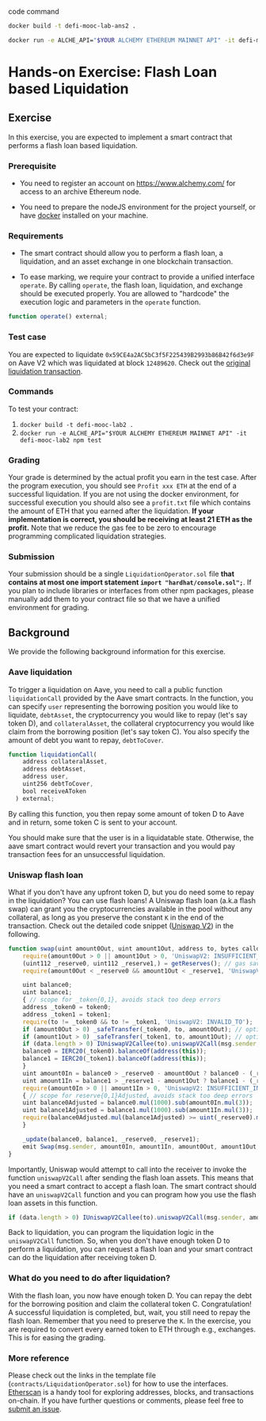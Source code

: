 code command 

``` bash
docker build -t defi-mooc-lab-ans2 .
 ```

``` bash
docker run -e ALCHE_API="$YOUR ALCHEMY ETHEREUM MAINNET API" -it defi-mooc-lab-ans2 npm test
 ```
# Hands-on Exercise: Flash Loan based Liquidation

## Exercise
In this exercise, you are expected to implement a smart contract that performs a flash loan based liquidation.

### Prerequisite
- You need to register an account on https://www.alchemy.com/ for access to an archive Ethereum node.

- You need to prepare the nodeJS environment for the project yourself, or have [docker](https://www.docker.com/) installed on your machine.

### Requirements

- The smart contract should allow you to perform a flash loan, a liquidation, and an asset exchange in one blockchain transaction.

- To ease marking, we require your contract to provide a unified interface `operate`. By calling `operate`, the flash loan, liquidation, and exchange should be executed properly. You are allowed to "hardcode" the execution logic and parameters in the `operate` function.

```javascript
function operate() external;
```

### Test case

You are expected to liquidate `0x59CE4a2AC5bC3f5F225439B2993b86B42f6d3e9F` on Aave V2 which was liquidated at block `12489620`. Check out the [original liquidation transaction](https://etherscan.io/tx/0xac7df37a43fab1b130318bbb761861b8357650db2e2c6493b73d6da3d9581077).

### Commands
To test your contract:
1. `docker build -t defi-mooc-lab2 .`
2. `docker run -e ALCHE_API="$YOUR ALCHEMY ETHEREUM MAINNET API" -it defi-mooc-lab2 npm test`

### Grading

Your grade is determined by the actual profit you earn in the test case. After the program execution, you should see `Profit xxx ETH` at the end of a successful liquidation. If you are not using the docker environment, for successful execution you should also see a `profit.txt` file which contains the amount of ETH that you earned after the liquidation. **If your implementation is correct, you should be receiving at least 21 ETH as the profit.** Note that we reduce the gas fee to be zero to encourage programming complicated liquidation strategies. 

### Submission

Your submission should be a single `LiquidationOperator.sol` file **that contains at most one import statement `import "hardhat/console.sol";`**. If you plan to include libraries or interfaces from other npm packages, please manually add them to your contract file so that we have a unified environment for grading. 

## Background

We provide the following background information for this exercise.

### Aave liquidation
To trigger a liquidation on Aave, you need to call a public function `liquidationCall` provided by the Aave smart contracts. In the function, you can specify `user` representing the borrowing position you would like to liquidate, `debtAsset`, the cryptocurrency you would like to repay (let's say token D), and `collateralAsset`, the collateral cryptocurrency you would like claim from the borrowing position (let's say token C). You also specify the amount of debt you want to repay, `debtToCover`.

```javascript
function liquidationCall(
    address collateralAsset,
    address debtAsset,
    address user,
    uint256 debtToCover,
    bool receiveAToken
  ) external;
```

By calling this function, you then repay some amount of token D to Aave and in return, some token C is sent to your account.

You should make sure that the user is in a liquidatable state. Otherwise, the aave smart contract would revert your transaction and you would pay transaction fees for an unsuccessful liquidation. 

### Uniswap flash loan
What if you don't have any upfront token D, but you do need some to repay in the liquidation? You can use flash loans! A Uniswap flash loan (a.k.a flash swap) can grant you the cryptocurrencies available in the pool without any collateral, as long as you preserve the constant `K` in the end of the transaction. Check out the detailed code snippet ([Uniswap V2](https://github.com/Uniswap/uniswap-v2-core/blob/master/contracts/UniswapV2Pair.sol)) in the following.

```javascript
function swap(uint amount0Out, uint amount1Out, address to, bytes calldata data) external lock {
    require(amount0Out > 0 || amount1Out > 0, 'UniswapV2: INSUFFICIENT_OUTPUT_AMOUNT');
    (uint112 _reserve0, uint112 _reserve1,) = getReserves(); // gas savings
    require(amount0Out < _reserve0 && amount1Out < _reserve1, 'UniswapV2: INSUFFICIENT_LIQUIDITY');

    uint balance0;
    uint balance1;
    { // scope for _token{0,1}, avoids stack too deep errors
    address _token0 = token0;
    address _token1 = token1;
    require(to != _token0 && to != _token1, 'UniswapV2: INVALID_TO');
    if (amount0Out > 0) _safeTransfer(_token0, to, amount0Out); // optimistically transfer tokens
    if (amount1Out > 0) _safeTransfer(_token1, to, amount1Out); // optimistically transfer tokens
    if (data.length > 0) IUniswapV2Callee(to).uniswapV2Call(msg.sender, amount0Out, amount1Out, data);
    balance0 = IERC20(_token0).balanceOf(address(this));
    balance1 = IERC20(_token1).balanceOf(address(this));
    }
    uint amount0In = balance0 > _reserve0 - amount0Out ? balance0 - (_reserve0 - amount0Out) : 0;
    uint amount1In = balance1 > _reserve1 - amount1Out ? balance1 - (_reserve1 - amount1Out) : 0;
    require(amount0In > 0 || amount1In > 0, 'UniswapV2: INSUFFICIENT_INPUT_AMOUNT');
    { // scope for reserve{0,1}Adjusted, avoids stack too deep errors
    uint balance0Adjusted = balance0.mul(1000).sub(amount0In.mul(3));
    uint balance1Adjusted = balance1.mul(1000).sub(amount1In.mul(3));
    require(balance0Adjusted.mul(balance1Adjusted) >= uint(_reserve0).mul(_reserve1).mul(1000**2), 'UniswapV2: K');
    }

    _update(balance0, balance1, _reserve0, _reserve1);
    emit Swap(msg.sender, amount0In, amount1In, amount0Out, amount1Out, to);
}
```

Importantly, Uniswap would attempt to call into the receiver to invoke the function `uniswapV2Call` after sending the flash loan assets. This means that you need a smart contract to accept a flash loan. The smart contract should have an `uniswapV2Call` function and you can program how you use the flash loan assets in this function.

```javascript
if (data.length > 0) IUniswapV2Callee(to).uniswapV2Call(msg.sender, amount0Out, amount1Out, data);
```

Back to liquidation, you can program the liquidation logic in the `uniswapV2Call` function. So, when you don't have enough token D to perform a liquidation, you can request a flash loan and your smart contract can do the liquidation after receiving token D.

### What do you need to do after liquidation?
With the flash loan, you now have enough token D. You can repay the debt for the borrowing position and claim the collateral token C. Congratulation! A successful liquidation is completed, but, wait, you still need to repay the flash loan. Remember that you need to preserve the `K`. In the exercise, you are required to convert every earned token to ETH through e.g., exchanges. This is for easing the grading.

### More reference
Please check out the links in the template file (`contracts/LiquidationOperator.sol`) for how to use the interfaces. [Etherscan](https://etherscan.io/) is a handy tool for exploring addresses, blocks, and transactions on-chain. If you have further questions or comments, please feel free to [submit an issue](https://github.com/KaihuaQin/defi-mooc-lab2/issues/new).
